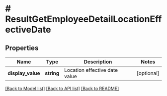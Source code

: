 # # ResultGetEmployeeDetailLocationEffectiveDate

## Properties

Name | Type | Description | Notes
------------ | ------------- | ------------- | -------------
**display_value** | **string** | Location effective date value | [optional]

[[Back to Model list]](../../README.md#models) [[Back to API list]](../../README.md#endpoints) [[Back to README]](../../README.md)
